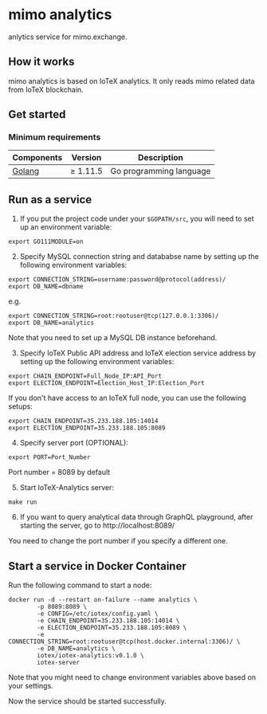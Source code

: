 # mimo analytics

anlytics service for mimo.exchange.

## How it works
mimo analytics is based on IoTeX analytics. It only reads mimo related data from IoTeX blockchain.

## Get started

### Minimum requirements

| Components | Version | Description |
|----------|-------------|-------------|
| [Golang](https://golang.org) | &ge; 1.11.5 | Go programming language |

## Run as a service
1. If you put the project code under your `$GOPATH/src`, you will need to set up an environment variable:
```
export GO111MODULE=on
```

2. Specify MySQL connection string and datababse name by setting up the following environment variables:
```
export CONNECTION_STRING=username:password@protocol(address)/
export DB_NAME=dbname
```
e.g. 
```
export CONNECTION_STRING=root:rootuser@tcp(127.0.0.1:3306)/
export DB_NAME=analytics
```
Note that you need to set up a MySQL DB instance beforehand.

3. Specify IoTeX Public API address and IoTeX election service address by setting up the following environment variables:
```
export CHAIN_ENDPOINT=Full_Node_IP:API_Port
export ELECTION_ENDPOINT=Election_Host_IP:Election_Port
```
If you don't have access to an IoTeX full node, you can use the following setups:
```
export CHAIN_ENDPOINT=35.233.188.105:14014
export ELECTION_ENDPOINT=35.233.188.105:8089
```

4. Specify server port (OPTIONAL):
```
export PORT=Port_Number
```
Port number = 8089 by default

5. Start IoTeX-Analytics server:
```
make run
```

6. If you want to query analytical data through GraphQL playground, after starting the server, go to http://localhost:8089/

You need to change the port number if you specify a different one. 

## Start a service in Docker Container

Run the following command to start a node:

```
docker run -d --restart on-failure --name analytics \
        -p 8089:8089 \
        -e CONFIG=/etc/iotex/config.yaml \
        -e CHAIN_ENDPOINT=35.233.188.105:14014 \
        -e ELECTION_ENDPOINT=35.233.188.105:8089 \
        -e CONNECTION_STRING=root:rootuser@tcp(host.docker.internal:3306)/ \
        -e DB_NAME=analytics \
        iotex/iotex-analytics:v0.1.0 \
        iotex-server
```

Note that you might need to change environment variables above based on your settings. 

Now the service should be started successfully.


